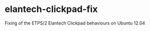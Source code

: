 elantech-clickpad-fix
=====================

Fixing of the ETPS/2 Elantech Clickpad behaviours on Ubuntu 12.04
